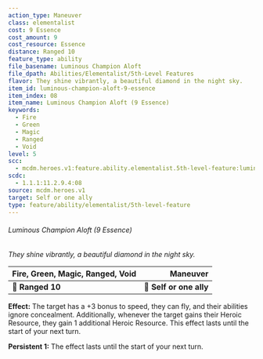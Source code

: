 ```yaml
---
action_type: Maneuver
class: elementalist
cost: 9 Essence
cost_amount: 9
cost_resource: Essence
distance: Ranged 10
feature_type: ability
file_basename: Luminous Champion Aloft
file_dpath: Abilities/Elementalist/5th-Level Features
flavor: They shine vibrantly, a beautiful diamond in the night sky.
item_id: luminous-champion-aloft-9-essence
item_index: 08
item_name: Luminous Champion Aloft (9 Essence)
keywords:
  - Fire
  - Green
  - Magic
  - Ranged
  - Void
level: 5
scc:
  - mcdm.heroes.v1:feature.ability.elementalist.5th-level-feature:luminous-champion-aloft-9-essence
scdc:
  - 1.1.1:11.2.9.4:08
source: mcdm.heroes.v1
target: Self or one ally
type: feature/ability/elementalist/5th-level-feature
---
```


###### Luminous Champion Aloft (9 Essence)

*They shine vibrantly, a beautiful diamond in the night sky.*

| **Fire, Green, Magic, Ranged, Void** |            **Maneuver** |
| ------------------------------------ | ----------------------: |
| **📏 Ranged 10**                     | **🎯 Self or one ally** |

**Effect:** The target has a +3 bonus to speed, they can fly, and their abilities ignore concealment. Additionally, whenever the target gains their Heroic Resource, they gain 1 additional Heroic Resource. This effect lasts until the start of your next turn.

**Persistent 1:** The effect lasts until the start of your next turn.

